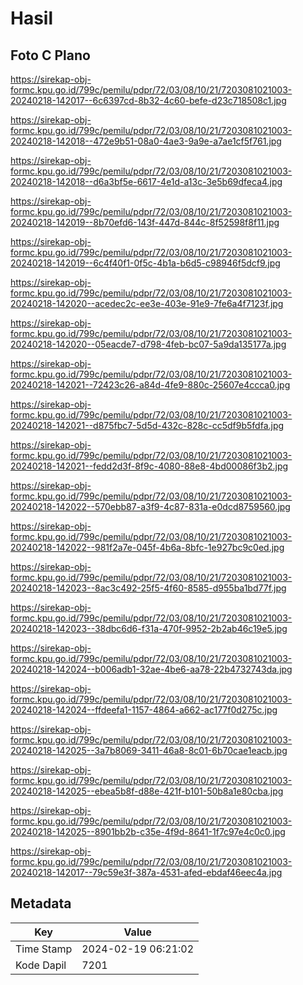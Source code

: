 # Hasil

## Foto C Plano

https://sirekap-obj-formc.kpu.go.id/799c/pemilu/pdpr/72/03/08/10/21/7203081021003-20240218-142017--6c6397cd-8b32-4c60-befe-d23c718508c1.jpg

https://sirekap-obj-formc.kpu.go.id/799c/pemilu/pdpr/72/03/08/10/21/7203081021003-20240218-142018--472e9b51-08a0-4ae3-9a9e-a7ae1cf5f761.jpg

https://sirekap-obj-formc.kpu.go.id/799c/pemilu/pdpr/72/03/08/10/21/7203081021003-20240218-142018--d6a3bf5e-6617-4e1d-a13c-3e5b69dfeca4.jpg

https://sirekap-obj-formc.kpu.go.id/799c/pemilu/pdpr/72/03/08/10/21/7203081021003-20240218-142019--8b70efd6-143f-447d-844c-8f52598f8f11.jpg

https://sirekap-obj-formc.kpu.go.id/799c/pemilu/pdpr/72/03/08/10/21/7203081021003-20240218-142019--6c4f40f1-0f5c-4b1a-b6d5-c98946f5dcf9.jpg

https://sirekap-obj-formc.kpu.go.id/799c/pemilu/pdpr/72/03/08/10/21/7203081021003-20240218-142020--acedec2c-ee3e-403e-91e9-7fe6a4f7123f.jpg

https://sirekap-obj-formc.kpu.go.id/799c/pemilu/pdpr/72/03/08/10/21/7203081021003-20240218-142020--05eacde7-d798-4feb-bc07-5a9da135177a.jpg

https://sirekap-obj-formc.kpu.go.id/799c/pemilu/pdpr/72/03/08/10/21/7203081021003-20240218-142021--72423c26-a84d-4fe9-880c-25607e4ccca0.jpg

https://sirekap-obj-formc.kpu.go.id/799c/pemilu/pdpr/72/03/08/10/21/7203081021003-20240218-142021--d875fbc7-5d5d-432c-828c-cc5df9b5fdfa.jpg

https://sirekap-obj-formc.kpu.go.id/799c/pemilu/pdpr/72/03/08/10/21/7203081021003-20240218-142021--fedd2d3f-8f9c-4080-88e8-4bd00086f3b2.jpg

https://sirekap-obj-formc.kpu.go.id/799c/pemilu/pdpr/72/03/08/10/21/7203081021003-20240218-142022--570ebb87-a3f9-4c87-831a-e0dcd8759560.jpg

https://sirekap-obj-formc.kpu.go.id/799c/pemilu/pdpr/72/03/08/10/21/7203081021003-20240218-142022--981f2a7e-045f-4b6a-8bfc-1e927bc9c0ed.jpg

https://sirekap-obj-formc.kpu.go.id/799c/pemilu/pdpr/72/03/08/10/21/7203081021003-20240218-142023--8ac3c492-25f5-4f60-8585-d955ba1bd77f.jpg

https://sirekap-obj-formc.kpu.go.id/799c/pemilu/pdpr/72/03/08/10/21/7203081021003-20240218-142023--38dbc6d6-f31a-470f-9952-2b2ab46c19e5.jpg

https://sirekap-obj-formc.kpu.go.id/799c/pemilu/pdpr/72/03/08/10/21/7203081021003-20240218-142024--b006adb1-32ae-4be6-aa78-22b4732743da.jpg

https://sirekap-obj-formc.kpu.go.id/799c/pemilu/pdpr/72/03/08/10/21/7203081021003-20240218-142024--ffdeefa1-1157-4864-a662-ac177f0d275c.jpg

https://sirekap-obj-formc.kpu.go.id/799c/pemilu/pdpr/72/03/08/10/21/7203081021003-20240218-142025--3a7b8069-3411-46a8-8c01-6b70cae1eacb.jpg

https://sirekap-obj-formc.kpu.go.id/799c/pemilu/pdpr/72/03/08/10/21/7203081021003-20240218-142025--ebea5b8f-d88e-421f-b101-50b8a1e80cba.jpg

https://sirekap-obj-formc.kpu.go.id/799c/pemilu/pdpr/72/03/08/10/21/7203081021003-20240218-142025--8901bb2b-c35e-4f9d-8641-1f7c97e4c0c0.jpg

https://sirekap-obj-formc.kpu.go.id/799c/pemilu/pdpr/72/03/08/10/21/7203081021003-20240218-142017--79c59e3f-387a-4531-afed-ebdaf46eec4a.jpg


## Metadata

| Key        | Value               |
| ---------- | ------------------- |
| Time Stamp | 2024-02-19 06:21:02 |
| Kode Dapil | 7201                |



